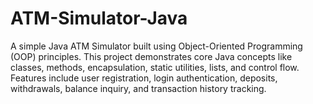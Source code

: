 # ATM-Simulator-Java
A simple Java ATM Simulator built using Object-Oriented Programming (OOP) principles. This project demonstrates core Java concepts like classes, methods, encapsulation, static utilities, lists, and control flow. Features include user registration, login authentication, deposits, withdrawals, balance inquiry, and transaction history tracking. 
